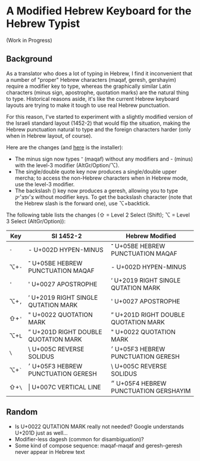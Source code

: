 # A Modified Hebrew Keyboard for the Hebrew Typist

(Work in Progress)

## Background

As a translator who does a lot of typing in Hebrew, I find it inconvenient that
a number of "proper" Hebrew characters (maqaf, geresh, gershayim) require a
modifier key to type, whereas the graphically similar Latin characters (minus
sign, apostrophe, quotation marks) are the natural thing to type. Historical
reasons aside, it's like the current Hebrew keyboard layouts are trying to make
it tough to use real Hebrew punctuation.

For this reason, I've started to experiment with a slightly modified version of
the Israeli standard layout (1452-2) that would flip the situation, making the
Hebrew punctuation natural to type and the foreign characters harder (only when
in Hebrew layout, of course).

Here are the changes (and [here](Hebrew%20Modified.dms?raw=true) is the installer):
- The minus sign now types ־ (maqaf) without any modifiers and - (minus) with the
  level-3 modifier (AltGr/Option/⌥).
- The single/double quote key now produces a single/double upper mercha; to access
  the non-Hebrew characters when in Hebrew mode, use the level-3 modifier.
- The backslash (\) key now produces a geresh, allowing you to type צ׳ופצ׳יק without
  modifier keys. To get the backslash character (note that the Hebrew slash is the
  forward one), use ⌥+backtick.

The following table lists the changes (⇧ = Level 2 Select (Shift); ⌥ = Level 3 Select (AltGr/Option)):

| Key        | SI 1452-2                            | Hebrew Modified                       |
| ---------- | ------------------------------------ | ------------------------------------- |
| `-`        | - U+002D HYPEN-MINUS                 | ־ U+05BE HEBREW PUNCTUATION MAQAF     |
| ⌥+`-`      | ־ U+05BE HEBREW PUNCTUATION MAQAF    | - U+002D HYPEN-MINUS                  |
| `'`        | ' U+0027 APOSTROPHE                  | ’ U+2019 RIGHT SINGLE QUTATION MARK   |
| ⌥+`,`      | ’ U+2019 RIGHT SINGLE QUTATION MARK  | ' U+0027 APOSTROPHE                   |
| ⇧+`'`      | " U+0022 QUOTATION MARK              | ” U+201D RIGHT DOUBLE QUOTATION MARK  |
| ⌥+`L`      | ” U+201D RIGHT DOUBLE QUOTATION MARK | " U+0022 QUOTATION MARK               |
| `\`        | \ U+005C REVERSE SOLIDUS             | ׳ U+05F3 HEBREW PUNCTUATION GERESH    |
| ⌥+`` ` ``  | ׳  U+05F3 HEBREW PUNCTUATION GERESH  | \ U+005C REVERSE SOLIDUS              |
| ⇧+`\`      | \| U+007C VERTICAL LINE              | ״ U+05F4 HEBREW PUNCTUATION GERSHAYIM |


## Random
- Is U+0022 QUTATION MARK really not needed? Google understands U+201D just as well...
- Modifier-less dagesh (common for disambiguation)?
- Some kind of compose sequence: maqaf-maqaf and geresh-geresh never appear in Hebrew text
